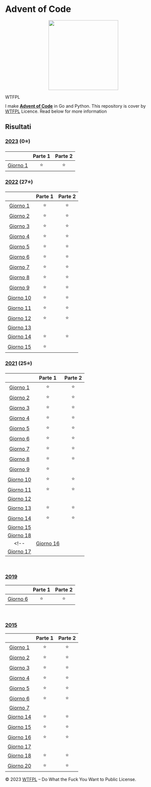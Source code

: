 # Advent of Code
<p align="center">
    <img src="https://user-images.githubusercontent.com/16360374/49324718-7954f100-f4e8-11e8-8ef6-1b701afc504f.png" width="225"/>
</p>  

<a href="http://www.wtfpl.net/"><img
       src="http://www.wtfpl.net/wp-content/uploads/2012/12/wtfpl-badge-4.png"
       width="80" height="15" alt="WTFPL" /></a>

I make [**Advent of Code**](http://adventofcode.com/) in Go and Python. This repository is cover by [WTFPL](http://www.wtfpl.net/about/) Licence. Read below for more information

## Risultati

### [2023](https://github.com/zAiro12/AdventOfCode/tree/main/2023) (0⭐)

|         | Parte 1 | Parte 2 |
| :-----: | :-----: | :-----: |
| [Giorno 1](https://adventofcode.com/2023/day/1)     | ⭐ | ⭐ |
<!-- 
| [Giorno 2](https://adventofcode.com/2023/day/2)     | ⭐ | ⭐ |
| [Giorno 3](https://adventofcode.com/2023/day/3)     | ⭐ | ⭐ |
| [Giorno 4](https://adventofcode.com/2023/day/4)     | ⭐ | ⭐ |
| [Giorno 5](https://adventofcode.com/2023/day/5)     | ⭐ | ⭐ |
| [Giorno 6](https://adventofcode.com/2023/day/6)     | ⭐ | ⭐ |
| [Giorno 7](https://adventofcode.com/2023/day/7)     | ⭐ | ⭐ |
| [Giorno 8](https://adventofcode.com/2023/day/8)     | ⭐ | ⭐ |
| [Giorno 9](https://adventofcode.com/2023/day/9)     | ⭐ | ⭐ |
| [Giorno 10](https://adventofcode.com/2023/day/10)   | ⭐ | ⭐ |
| [Giorno 11](https://adventofcode.com/2023/day/11)   | ⭐ | ⭐ |
| [Giorno 12](https://adventofcode.com/2023/day/12)   | ⭐ | ⭐ |
| [Giorno 13](https://adventofcode.com/2023/day/13)   | ⭐ | ⭐ |
| [Giorno 14](https://adventofcode.com/2023/day/14)   | ⭐ | ⭐ |
| [Giorno 15](https://adventofcode.com/2023/day/15)   | ⭐ | ⭐ |
| [Giorno 16](https://adventofcode.com/2023/day/16)   | ⭐ | ⭐ |
| [Giorno 17](https://adventofcode.com/2023/day/17)   | ⭐ | ⭐ |
| [Giorno 18](https://adventofcode.com/2023/day/18)   | ⭐ | ⭐ |
| [Giorno 19](https://adventofcode.com/2023/day/19)   | ⭐ | ⭐ |
| [Giorno 20](https://adventofcode.com/2023/day/20)   | ⭐ | ⭐ |
| [Giorno 21](https://adventofcode.com/2023/day/21)   | ⭐ | ⭐ |
| [Giorno 22](https://adventofcode.com/2023/day/22)   | ⭐ | ⭐ |
| [Giorno 23](https://adventofcode.com/2023/day/23)   | ⭐ | ⭐ |
| [Giorno 24](https://adventofcode.com/2023/day/24)   | ⭐ | ⭐ |
| [Giorno 25](https://adventofcode.com/2023/day/25)   | ⭐ | ⭐ |
-->

### [2022](https://github.com/zAiro12/AdventOfCode/tree/main/2022) (27⭐)

|         | Parte 1 | Parte 2 |
| :-----: | :-----: | :-----: |
| [Giorno 1](https://adventofcode.com/2022/day/1)     | ⭐ | ⭐ |
| [Giorno 2](https://adventofcode.com/2022/day/2)     | ⭐ | ⭐ |
| [Giorno 3](https://adventofcode.com/2022/day/3)     | ⭐ | ⭐ |
| [Giorno 4](https://adventofcode.com/2022/day/4)     | ⭐ | ⭐ |
| [Giorno 5](https://adventofcode.com/2022/day/5)     | ⭐ | ⭐ |
| [Giorno 6](https://adventofcode.com/2022/day/6)     | ⭐ | ⭐ |
| [Giorno 7](https://adventofcode.com/2022/day/7)     | ⭐ | ⭐ |
| [Giorno 8](https://adventofcode.com/2022/day/8)     | ⭐ | ⭐ |
| [Giorno 9](https://adventofcode.com/2022/day/9)     | ⭐ | ⭐ |
| [Giorno 10](https://adventofcode.com/2022/day/10)   | ⭐ | ⭐ |
| [Giorno 11](https://adventofcode.com/2022/day/11)   | ⭐ | ⭐ |
| [Giorno 12](https://adventofcode.com/2022/day/12)   | ⭐ | ⭐ |
| [Giorno 13](https://adventofcode.com/2022/day/13)   |  |  |
| [Giorno 14](https://adventofcode.com/2022/day/14)   | ⭐ | ⭐ |
| [Giorno 15](https://adventofcode.com/2022/day/15)   | ⭐ |  |
<!-- 
| [Giorno 16](https://adventofcode.com/2022/day/16)   | ⭐ | ⭐ |
| [Giorno 17](https://adventofcode.com/2022/day/17)   | ⭐ | ⭐ |
| [Giorno 18](https://adventofcode.com/2022/day/18)   | ⭐ | ⭐ |
| [Giorno 19](https://adventofcode.com/2022/day/19)   | ⭐ | ⭐ |
| [Giorno 20](https://adventofcode.com/2022/day/20)   | ⭐ | ⭐ |
| [Giorno 21](https://adventofcode.com/2022/day/21)   | ⭐ | ⭐ |
| [Giorno 22](https://adventofcode.com/2022/day/22)   | ⭐ | ⭐ |
| [Giorno 23](https://adventofcode.com/2022/day/23)   | ⭐ | ⭐ |
| [Giorno 24](https://adventofcode.com/2022/day/24)   | ⭐ | ⭐ |
| [Giorno 25](https://adventofcode.com/2022/day/25)   | ⭐ | ⭐ |
-->

### [2021](https://github.com/zAiro12/AdventOfCode/tree/main/2021) (25⭐)

|         | Parte 1 | Parte 2 |
| :-----: | :-----: | :-----: |
| [Giorno 1](https://adventofcode.com/2021/day/1)   | ⭐ | ⭐ |
| [Giorno 2](https://adventofcode.com/2021/day/2)   | ⭐ | ⭐ |
| [Giorno 3](https://adventofcode.com/2021/day/3)   | ⭐ | ⭐ |
| [Giorno 4](https://adventofcode.com/2021/day/4)   | ⭐ | ⭐ |
| [Giorno 5](https://adventofcode.com/2021/day/5)   | ⭐ | ⭐ |
| [Giorno 6](https://adventofcode.com/2021/day/6)   | ⭐ | ⭐ |
| [Giorno 7](https://adventofcode.com/2021/day/7)   | ⭐ | ⭐ |
| [Giorno 8](https://adventofcode.com/2021/day/8)   | ⭐ | ⭐ |
| [Giorno 9](https://adventofcode.com/2021/day/9)   | ⭐ |  |
| [Giorno 10](https://adventofcode.com/2021/day/10) | ⭐ | ⭐ |
| [Giorno 11](https://adventofcode.com/2021/day/11) | ⭐ | ⭐ |
| [Giorno 12](https://adventofcode.com/2021/day/12) |  |  |
| [Giorno 13](https://adventofcode.com/2021/day/13) | ⭐ | ⭐ |
| [Giorno 14](https://adventofcode.com/2021/day/14) | ⭐ | ⭐ |
| [Giorno 15](https://adventofcode.com/2021/day/15) |  |  |
| [Giorno 18](https://adventofcode.com/2021/day/18) |  |  |
<!-- | [Giorno 16](https://adventofcode.com/2021/day/16) |  |  |
| [Giorno 17](https://adventofcode.com/2021/day/17) |  |  | -->

<br>

### [2019](https://github.com/zAiro12/AdventOfCode/tree/main/2019)
|         | Parte 1 | Parte 2 |
| :-----: | :-----: | :-----: |
| [Giorno 6](https://adventofcode.com/2019/day/6)   | ⭐ | ⭐ |

<br>

### [2015](https://github.com/zAiro12/AdventOfCode/tree/main/2015)
|         | Parte 1 | Parte 2 |
| :-----: | :-----: | :-----: |
| [Giorno 1](https://adventofcode.com/2015/day/1)     | ⭐ | ⭐ |
| [Giorno 2](https://adventofcode.com/2015/day/2)     | ⭐ | ⭐ |
| [Giorno 3](https://adventofcode.com/2015/day/3)     | ⭐ | ⭐ |
| [Giorno 4](https://adventofcode.com/2015/day/4)     | ⭐ | ⭐ |
| [Giorno 5](https://adventofcode.com/2015/day/5)     | ⭐ | ⭐ |
| [Giorno 6](https://adventofcode.com/2015/day/6)     | ⭐ | ⭐ |
| [Giorno 7](https://adventofcode.com/2015/day/7)     |  |  |
| [Giorno 14](https://adventofcode.com/2015/day/14)   | ⭐ | ⭐ |
| [Giorno 15](https://adventofcode.com/2015/day/15)   | ⭐ | ⭐ |
| [Giorno 16](https://adventofcode.com/2015/day/16)   | ⭐ | ⭐ |
| [Giorno 17](https://adventofcode.com/2015/day/17)   |  |  |
| [Giorno 18](https://adventofcode.com/2015/day/18)   | ⭐ | ⭐ |
| [Giorno 20](https://adventofcode.com/2015/day/20)   | ⭐ | ⭐ |

© 2023 [WTFPL](http://www.wtfpl.net/about/) – Do What the Fuck You Want to Public License.
